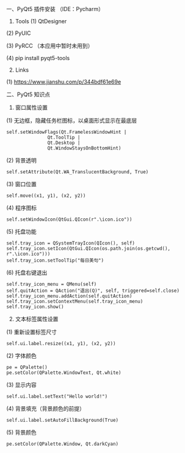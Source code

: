 一、PyQt5 插件安装 （IDE：Pycharm）

1. Tools
(1) QtDesigner

(2) PyUIC

(3) PyRCC （本应用中暂时未用到）

(4) pip install pyqt5-tools

2. Links

(1) https://www.jianshu.com/p/344bdf61e69e

二、PyQt5 知识点

1. 窗口属性设置

(1) 无边框，隐藏任务栏图标，以桌面形式显示在最底层
```
self.setWindowFlags(Qt.FramelessWindowHint |
               Qt.ToolTip |
               Qt.Desktop |
               Qt.WindowStaysOnBottomHint)
```
(2) 背景透明
```
self.setAttribute(Qt.WA_TranslucentBackground, True)
```
(3) 窗口位置
```
self.move((x1, y1), (x2, y2))
```
(4) 程序图标
```
self.setWindowIcon(QtGui.QIcon(r".\icon.ico"))
```

(5) 托盘功能
```
self.tray_icon = QSystemTrayIcon(QIcon(), self)
self.tray_icon.setIcon(QtGui.QIcon(os.path.join(os.getcwd(), r".\icon.ico")))
self.tray_icon.setToolTip("每日美句")
```
(6) 托盘右键退出
```
self.tray_icon_menu = QMenu(self)
self.quitAction = QAction("退出(Q)", self, triggered=self.close)
self.tray_icon_menu.addAction(self.quitAction)
self.tray_icon.setContextMenu(self.tray_icon_menu)
self.tray_icon.show()
```
2. 文本标签属性设置

(1) 重新设置标签尺寸
```
self.ui.label.resize((x1, y1), (x2, y2))
```
(2) 字体颜色
```
pe = QPalette()
pe.setColor(QPalette.WindowText, Qt.white)
```
(3) 显示内容
```
self.ui.label.setText("Hello world!")
```
(4) 背景填充（背景颜色的前提）
```
self.ui.label.setAutoFillBackground(True)
```
(5) 背景颜色
```
pe.setColor(QPalette.Window, Qt.darkCyan)
```
